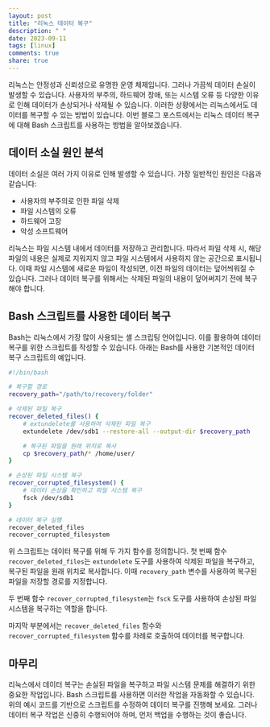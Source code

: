 ```yaml
---
layout: post
title: "리눅스 데이터 복구"
description: " "
date: 2023-09-11
tags: [linux]
comments: true
share: true
---
```


리눅스는 안정성과 신뢰성으로 유명한 운영 체제입니다. 그러나 가끔씩 데이터 손실이 발생할 수 있습니다. 사용자의 부주의, 하드웨어 장애, 또는 시스템 오류 등 다양한 이유로 인해 데이터가 손상되거나 삭제될 수 있습니다. 이러한 상황에서는 리눅스에서도 데이터를 복구할 수 있는 방법이 있습니다. 이번 블로그 포스트에서는 리눅스 데이터 복구에 대해 Bash 스크립트를 사용하는 방법을 알아보겠습니다.

## 데이터 소실 원인 분석

데이터 소실은 여러 가지 이유로 인해 발생할 수 있습니다. 가장 일반적인 원인은 다음과 같습니다:

- 사용자의 부주의로 인한 파일 삭제
- 파일 시스템의 오류
- 하드웨어 고장
- 악성 소프트웨어

리눅스는 파일 시스템 내에서 데이터를 저장하고 관리합니다. 따라서 파일 삭제 시, 해당 파일의 내용은 실제로 지워지지 않고 파일 시스템에서 사용하지 않는 공간으로 표시됩니다. 이때 파일 시스템에 새로운 파일이 작성되면, 이전 파일의 데이터는 덮어씌워질 수 있습니다. 그러나 데이터 복구를 위해서는 삭제된 파일의 내용이 덮어써지기 전에 복구해야 합니다.

## Bash 스크립트를 사용한 데이터 복구

Bash는 리눅스에서 가장 많이 사용되는 셸 스크립팅 언어입니다. 이를 활용하여 데이터 복구를 위한 스크립트를 작성할 수 있습니다. 아래는 Bash를 사용한 기본적인 데이터 복구 스크립트의 예입니다.

```bash
#!/bin/bash

# 복구할 경로
recovery_path="/path/to/recovery/folder"

# 삭제된 파일 복구
recover_deleted_files() {
    # extundelete를 사용하여 삭제된 파일 복구
    extundelete /dev/sdb1 --restore-all --output-dir $recovery_path

    # 복구된 파일을 원래 위치로 복사
    cp $recovery_path/* /home/user/
}

# 손상된 파일 시스템 복구
recover_corrupted_filesystem() {
    # 데이터 손상을 확인하고 파일 시스템 복구
    fsck /dev/sdb1
}

# 데이터 복구 실행
recover_deleted_files
recover_corrupted_filesystem
```

위 스크립트는 데이터 복구를 위해 두 가지 함수를 정의합니다. 첫 번째 함수 `recover_deleted_files`는 `extundelete` 도구를 사용하여 삭제된 파일을 복구하고, 복구된 파일을 원래 위치로 복사합니다. 이때 `recovery_path` 변수를 사용하여 복구된 파일을 저장할 경로를 지정합니다.

두 번째 함수 `recover_corrupted_filesystem`는 `fsck` 도구를 사용하여 손상된 파일 시스템을 복구하는 역할을 합니다.

마지막 부분에서는 `recover_deleted_files` 함수와 `recover_corrupted_filesystem` 함수를 차례로 호출하여 데이터를 복구합니다.

## 마무리

리눅스에서 데이터 복구는 손실된 파일을 복구하고 파일 시스템 문제를 해결하기 위한 중요한 작업입니다. Bash 스크립트를 사용하면 이러한 작업을 자동화할 수 있습니다. 위의 예시 코드를 기반으로 스크립트를 수정하여 데이터 복구를 진행해 보세요. 그러나 데이터 복구 작업은 신중히 수행되어야 하며, 먼저 백업을 수행하는 것이 좋습니다.